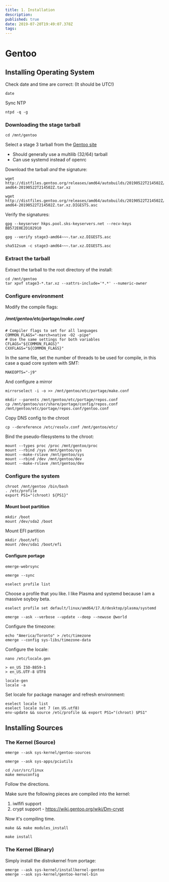 ```yaml
---
title: 1. Installation
description: 
published: true
date: 2019-07-20T19:49:07.378Z
tags: 
---
```


# Gentoo 

## Installing Operating System

Check date and time are correct: (It should be UTC!)

    date

Sync NTP

    ntpd -q -g

### Downloading the stage tarball

    cd /mnt/gentoo

Select a stage 3 tarball from the [Gentoo site](https://www.gentoo.org/downloads/#other-arches)

* Should generally use a multilib (32/64) tarball
* Can use systemd instead of openrc

Download the tarball _and_ the signature: 

    wget http://distfiles.gentoo.org/releases/amd64/autobuilds/20190522T214502Z/stage3-amd64-20190522T214502Z.tar.xz
    
    wget http://distfiles.gentoo.org/releases/amd64/autobuilds/20190522T214502Z/stage3-amd64-20190522T214502Z.tar.xz.DIGESTS.asc

Verify the signatures: 

    gpg --keyserver hkps.pool.sks-keyservers.net --recv-keys BB572E0E2D182910 
    
    gpg --verify stage3-amd64~~~.tar.xz.DIGESTS.asc
    
    sha512sum -c stage3-amd64~~~.tar.xz.DIGESTS.asc 

### Extract the tarball

Extract the tarball to the root directory of the install: 

    cd /mnt/gentoo
    tar xpvf stage3-*.tar.xz --xattrs-include='*.*' --numeric-owner


### Configure environment 

Modify the compile flags: 

##### /mnt/gentoo/etc/portage/make.conf

    # Compiler flags to set for all languages
    COMMON_FLAGS="-march=native -O2 -pipe"
    # Use the same settings for both variables
    CFLAGS="${COMMON_FLAGS}"
    CXXFLAGS="${COMMON_FLAGS}"

In the same file, set the number of threads to be used for compile, in this case a quad core system with SMT: 

    MAKEOPTS="-j9"

And configure a mirror

    mirrorselect -i -o >> /mnt/gentoo/etc/portage/make.conf
    
    mkdir --parents /mnt/gentoo/etc/portage/repos.conf
    cp /mnt/gentoo/usr/share/portage/config/repos.conf /mnt/gentoo/etc/portage/repos.conf/gentoo.conf

Copy DNS config to the chroot

    cp --dereference /etc/resolv.conf /mnt/gentoo/etc/

Bind the pseudo-filesystems to the chroot: 

    mount --types proc /proc /mnt/gentoo/proc 
    mount --rbind /sys /mnt/gentoo/sys 
    mount --make-rslave /mnt/gentoo/sys 
    mount --rbind /dev /mnt/gentoo/dev 
    mount --make-rslave /mnt/gentoo/dev 

### Configure the system

    chroot /mnt/gentoo /bin/bash
    . /etc/profile
    export PS1="(chroot) ${PS1}"

#### Mount boot partition

    mkdir /boot
    mount /dev/sda2 /boot

Mount EFI partition

```
mkdir /boot/efi
mount /dev/sda1 /boot/efi
```



#### Configure portage

    emerge-webrsync 
    
    emerge --sync
    
    eselect profile list

Choose a profile that you like. I like Plasma and systemd because I am a massive soyboy beta. 

    eselect profile set default/linux/amd64/17.0/desktop/plasma/systemd
    
    emerge --ask --verbose --update --deep --newuse @world

Configure the timezone: 

    echo "America/Toronto" > /etc/timezone 
    emerge --config sys-libs/timezone-data

Configure the locale: 

    nano /etc/locale.gen
    
    > en_US ISO-8859-1
    > en_US.UTF-8 UTF8
    
    locale-gen
    locale -a

Set locale for package manager and refresh environment: 

    eselect locale list
    eselect locale set 7 (en_US.utf8)
    env-update && source /etc/profile && export PS1="(chroot) $PS1"

## Installing Sources

### The Kernel (Source)

    emerge --ask sys-kernel/gentoo-sources
    
    emerge --ask sys-apps/pciutils
    
    cd /usr/src/linux 
    make menuconfig

Follow the directions. 

Make sure the following pieces are compiled into the kernel: 

1. iwlfifi support
2. crypt support - https://wiki.gentoo.org/wiki/Dm-crypt

Now it's compiling time. 

    make && make modules_install
    
    make install

### The Kernel (Binary)

Simply install the distrokernel from portage: 

    emerge --ask sys-kernel/installkernel-gentoo
    emerge --ask sys-kernel/gentoo-kernel-bin

